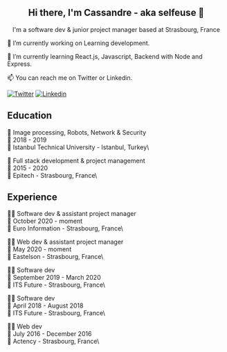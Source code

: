 <h2 align="center">Hi there, I'm Cassandre - aka selfeuse 👋</h2>

<p align="center">I'm a software dev & junior project manager based at Strasbourg, France</p>

<p>🔭 I’m currently working on Learning development.</p>
<p>🌱 I’m currently learning React.js, Javascript, Backend with Node and Express.</p>
<p>📫 You can reach me on Twitter or Linkedin.</p>

[![Twitter](https://img.shields.io/badge/Twitter-1DA1F2?style=for-the-badge&logo=twitter&logoColor=white)](https://www.linkedin.com/in/cassandre-pochet/)
[![Linkedin](https://img.shields.io/badge/LinkedIn-0077B5?style=for-the-badge&logo=linkedin&logoColor=white)](https://twitter.com/selfeuse)

<h2>Education</h2>

📖 Image processing, Robots, Network & Security\
📆 2018 - 2019\
📍 Istanbul Technical University - Istanbul, Turkey\


📖 Full stack development & project management\
📆 2015 - 2020\
📍 Epitech - Strasbourg, France\


<h2>Experience</h2>

👨‍💻 Software dev & assistant project manager\
📆 October 2020 - moment\
📍 Euro Information - Strasbourg, France\


👨‍💻 Web dev & assistant project manager\
📆 May 2020 - moment\
📍 Eastelson - Strasbourg, France\


👨‍💻 Software dev\
📆 September 2019 - March 2020\
📍 ITS Future - Strasbourg, France\


👨‍💻 Software dev\
📆 April 2018 - August 2018\
📍 ITS Future - Strasbourg, France\


👨‍💻 Web dev\
📆 July 2016 - December 2016\
📍 Actency - Strasbourg, France\
